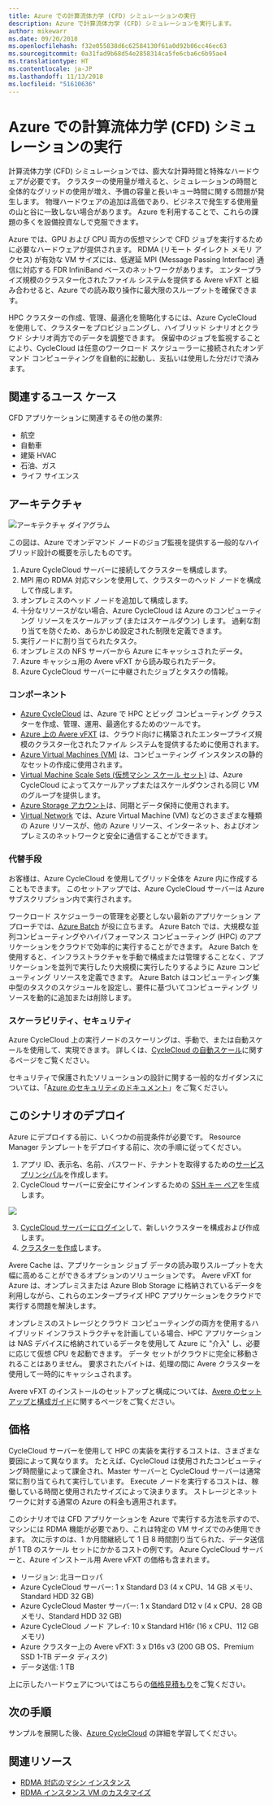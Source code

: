 ```yaml
---
title: Azure での計算流体力学 (CFD) シミュレーションの実行
description: Azure で計算流体力学 (CFD) シミュレーションを実行します。
author: mikewarr
ms.date: 09/20/2018
ms.openlocfilehash: f32e055838d6c62584130f61a0d92b06cc46ec63
ms.sourcegitcommit: 0a31fad9b68d54e2858314ca5fe6cba6c6b95ae4
ms.translationtype: HT
ms.contentlocale: ja-JP
ms.lasthandoff: 11/13/2018
ms.locfileid: "51610636"
---
```

# <a name="running-computational-fluid-dynamics-cfd-simulations-on-azure"></a>Azure での計算流体力学 (CFD) シミュレーションの実行

計算流体力学 (CFD) シミュレーションでは、膨大な計算時間と特殊なハードウェアが必要です。 クラスターの使用量が増えると、シミュレーションの時間と全体的なグリッドの使用が増え、予備の容量と長いキュー時間に関する問題が発生します。 物理ハードウェアの追加は高価であり、ビジネスで発生する使用量の山と谷に一致しない場合があります。 Azure を利用することで、これらの課題の多くを設備投資なしで克服できます。

Azure では、GPU および CPU 両方の仮想マシンで CFD ジョブを実行するために必要なハードウェアが提供されます。 RDMA (リモート ダイレクト メモリ アクセス) が有効な VM サイズには、低遅延 MPI (Message Passing Interface) 通信に対応する FDR InfiniBand ベースのネットワークがあります。 エンタープライズ規模のクラスター化されたファイル システムを提供する Avere vFXT と組み合わせると、Azure での読み取り操作に最大限のスループットを確保できます。

HPC クラスターの作成、管理、最適化を簡略化するには、Azure CycleCloud を使用して、クラスターをプロビジョニングし、ハイブリッド シナリオとクラウド シナリオ両方でのデータを調整できます。 保留中のジョブを監視することにより、CycleCloud は任意のワークロード スケジューラーに接続されたオンデマンド コンピューティングを自動的に起動し、支払いは使用した分だけで済みます。

## <a name="relevant-use-cases"></a>関連するユース ケース

CFD アプリケーションに関連するその他の業界:

* 航空
* 自動車
* 建築 HVAC
* 石油、ガス
* ライフ サイエンス

## <a name="architecture"></a>アーキテクチャ

![アーキテクチャ ダイアグラム][architecture]

この図は、Azure でオンデマンド ノードのジョブ監視を提供する一般的なハイブリッド設計の概要を示したものです。

1. Azure CycleCloud サーバーに接続してクラスターを構成します。
2. MPI 用の RDMA 対応マシンを使用して、クラスターのヘッド ノードを構成して作成します。
3. オンプレミスのヘッド ノードを追加して構成します。
4. 十分なリソースがない場合、Azure CycleCloud は Azure のコンピューティング リソースをスケールアップ (またはスケールダウン) します。 過剰な割り当てを防ぐため、あらかじめ設定された制限を定義できます。
5. 実行ノードに割り当てられたタスク。
6. オンプレミスの NFS サーバーから Azure にキャッシュされたデータ。
7. Azure キャッシュ用の Avere vFXT から読み取られたデータ。
8. Azure CycleCloud サーバーに中継されたジョブとタスクの情報。

### <a name="components"></a>コンポーネント

* [Azure CycleCloud][cyclecloud] は、Azure で HPC とビッグ コンピューティング クラスターを作成、管理、運用、最適化するためのツールです。
* [Azure 上の Avere vFXT][avere] は、クラウド向けに構築されたエンタープライズ規模のクラスター化されたファイル システムを提供するために使用されます。
* [Azure Virtual Machines (VM)][vms] は、コンピューティング インスタンスの静的なセットの作成に使用されます。
* [Virtual Machine Scale Sets (仮想マシン スケール セット)][vmss] は、Azure CycleCloud によってスケールアップまたはスケールダウンされる同じ VM のグループを提供します。
* [Azure Storage アカウント](/azure/storage/common/storage-introduction)は、同期とデータ保持に使用されます。
* [Virtual Network](/azure/virtual-network/virtual-networks-overview) では、Azure Virtual Machine (VM) などのさまざまな種類の Azure リソースが、他の Azure リソース、インターネット、およびオンプレミスのネットワークと安全に通信することができます。

### <a name="alternatives"></a>代替手段

お客様は、Azure CycleCloud を使用してグリッド全体を Azure 内に作成することもできます。 このセットアップでは、Azure CycleCloud サーバーは Azure サブスクリプション内で実行されます。

ワークロード スケジューラーの管理を必要としない最新のアプリケーション アプローチでは、[Azure Batch][batch] が役に立ちます。 Azure Batch では、大規模な並列コンピューティングやハイパフォーマンス コンピューティング (HPC) のアプリケーションをクラウドで効率的に実行することができます。 Azure Batch を使用すると、インフラストラクチャを手動で構成または管理することなく、アプリケーションを並列で実行したり大規模に実行したりするように Azure コンピューティング リソースを定義できます。 Azure Batch はコンピューティング集中型のタスクのスケジュールを設定し、要件に基づいてコンピューティング リソースを動的に追加または削除します。

### <a name="scalability-and-security"></a>スケーラビリティ、セキュリティ

Azure CycleCloud 上の実行ノードのスケーリングは、手動で、または自動スケールを使用して、実現できます。 詳しくは、[CycleCloud の自動スケール][cycle-scale]に関するページをご覧ください。

セキュリティで保護されたソリューションの設計に関する一般的なガイダンスについては、「[Azure のセキュリティのドキュメント][security]」をご覧ください。

## <a name="deploy-this-scenario"></a>このシナリオのデプロイ

Azure にデプロイする前に、いくつかの前提条件が必要です。 Resource Manager テンプレートをデプロイする前に、次の手順に従ってください。
1. アプリ ID、表示名、名前、パスワード、テナントを取得するための[サービス プリンシパル][cycle-svcprin]を作成します。
2. CycleCloud サーバーに安全にサインインするための [SSH キー ペア][cycle-ssh]を生成します。

<a href="https://portal.azure.com/#create/Microsoft.Template/uri/https%3A%2F%2Fraw.githubusercontent.com%2FCycleCloudCommunity%2Fcyclecloud_arm%2Fmaster%2Fazuredeploy.json" target="_blank">
    <img src="https://azuredeploy.net/deploybutton.png"/>
</a>

3. [CycleCloud サーバーにログイン][cycle-login]して、新しいクラスターを構成および作成します。
4. [クラスターを作成][cycle-create]します。

Avere Cache は、アプリケーション ジョブ データの読み取りスループットを大幅に高めることができるオプションのソリューションです。 Avere vFXT for Azure は、オンプレミスまたは Azure Blob Storage に格納されているデータを利用しながら、これらのエンタープライズ HPC アプリケーションをクラウドで実行する問題を解決します。

オンプレミスのストレージとクラウド コンピューティングの両方を使用するハイブリッド インフラストラクチャを計画している場合、HPC アプリケーションは NAS デバイスに格納されているデータを使用して Azure に "介入" し、必要に応じて仮想 CPU を起動できます。 データ セットがクラウドに完全に移動されることはありません。 要求されたバイトは、処理の間に Avere クラスターを使用して一時的にキャッシュされます。

Avere vFXT のインストールのセットアップと構成については、[Avere のセットアップと構成ガイド][avere]に関するページをご覧ください。

## <a name="pricing"></a>価格

CycleCloud サーバーを使用して HPC の実装を実行するコストは、さまざまな要因によって異なります。 たとえば、CycleCloud は使用されたコンピューティング時間量によって課金され、Master サーバーと CycleCloud サーバーは通常常に割り当てられて実行しています。 Execute ノードを実行するコストは、稼働している時間と使用されたサイズによって決まります。 ストレージとネットワークに対する通常の Azure の料金も適用されます。

このシナリオでは CFD アプリケーションを Azure で実行する方法を示すので、マシンには RDMA 機能が必要であり、これは特定の VM サイズでのみ使用できます。 次に示すのは、1 か月間継続して 1 日 8 時間割り当てられた、データ送信が 1 TB のスケール セットにかかるコストの例です。 Azure CycleCloud サーバーと、Azure インストール用 Avere vFXT の価格も含まれます。

* リージョン: 北ヨーロッパ
* Azure CycleCloud サーバー: 1 x Standard D3 (4 x CPU、14 GB メモリ、Standard HDD 32 GB)
* Azure CycleCloud Master サーバー: 1 x Standard D12 v (4 x CPU、28 GB メモリ、Standard HDD 32 GB)
* Azure CycleCloud ノード アレイ: 10 x Standard H16r (16 x CPU、112 GB メモリ)
* Azure クラスター上の Avere vFXT: 3 x D16s v3 (200 GB OS、Premium SSD 1-TB データ ディスク)
* データ送信: 1 TB

上に示したハードウェアについてはこちらの[価格見積もり][pricing]をご覧ください。

## <a name="next-steps"></a>次の手順

サンプルを展開した後、[Azure CycleCloud][cyclecloud] の詳細を学習してください。

## <a name="related-resources"></a>関連リソース

* [RDMA 対応のマシン インスタンス][rdma]
* [RDMA インスタンス VM のカスタマイズ][rdma-custom]

<!-- links -->
[architecture]: ./media/architecture-hpc-cfd.png
[calculator]: https://azure.com/e/
[availability]: /azure/architecture/checklist/availability
[resource-groups]: /azure/azure-resource-manager/resource-group-overview
[resiliency]: /azure/architecture/resiliency/
[security]: /azure/security/
[scalability]: /azure/architecture/checklist/scalability
[vmss]: /azure/virtual-machine-scale-sets/overview
[cyclecloud]: /azure/cyclecloud/
[rdma]: /azure/virtual-machines/windows/sizes-hpc#rdma-capable-instances
[gpu]: /azure/virtual-machines/windows/sizes-gpu
[hpcsizes]: /azure/virtual-machines/windows/sizes-hpc
[vms]: /azure/virtual-machines/
[low-pri]: /azure/virtual-machine-scale-sets/virtual-machine-scale-sets-use-low-priority
[batch]: /azure/batch/
[avere]: https://github.com/Azure/Avere/blob/master/README.md
[cycle-prereq]: /azure/cyclecloud/quickstart-install-cyclecloud#prerequisites
[cycle-svcprin]: /azure/cyclecloud/quickstart-install-cyclecloud#service-principal
[cycle-ssh]: /azure/cyclecloud/quickstart-install-cyclecloud#ssh-keypair
[cycle-login]: /azure/cyclecloud/quickstart-install-cyclecloud#log-into-the-cyclecloud-application-server
[cycle-create]: /azure/cyclecloud/quickstart-create-and-run-cluster
[rdma]: /azure/virtual-machines/windows/sizes-hpc#rdma-capable-instances
[rdma-custom]: /azure/virtual-machines/linux/classic/rdma-cluster#customize-the-vm
[pricing]: https://azure.com/e/53030a04a2ab47a289156e2377a4247a
[cycle-scale]: /azure/cyclecloud/autoscale
